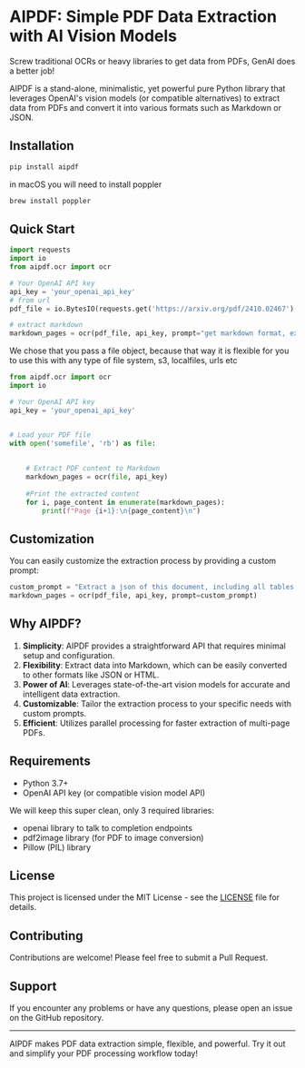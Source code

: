 # AIPDF: Simple PDF Data Extraction with AI Vision Models

Screw traditional OCRs or heavy libraries to get data from PDFs, GenAI does a better job!

AIPDF is a stand-alone, minimalistic, yet powerful pure Python library that leverages OpenAI's vision models (or compatible alternatives) to extract data from PDFs and convert it into various formats such as Markdown or JSON. 

## Installation

```bash
pip install aipdf
```

in macOS you will need to install poppler
```bash
brew install poppler 
```

## Quick Start


```python
import requests
import io
from aipdf.ocr import ocr

# Your OpenAI API key   
api_key = 'your_openai_api_key'
# from url
pdf_file = io.BytesIO(requests.get('https://arxiv.org/pdf/2410.02467').content)

# extract markdown
markdown_pages = ocr(pdf_file, api_key, prompt="get markdown format, extract tables and turn charts into tables")

```

We chose that you pass a file object, because that way it is flexible for you to use this with any type of file system, s3, localfiles, urls etc


```python
from aipdf.ocr import ocr
import io

# Your OpenAI API key   
api_key = 'your_openai_api_key'


# Load your PDF file
with open('somefile', 'rb') as file:
    
    
    # Extract PDF content to Markdown
    markdown_pages = ocr(file, api_key)
    
    #Print the extracted content
    for i, page_content in enumerate(markdown_pages):
        print(f"Page {i+1}:\n{page_content}\n")
```

## Customization

You can easily customize the extraction process by providing a custom prompt:

```python
custom_prompt = "Extract a json of this document, including all tables from and charts."
markdown_pages = ocr(pdf_file, api_key, prompt=custom_prompt)
```

## Why AIPDF?

1. **Simplicity**: AIPDF provides a straightforward API that requires minimal setup and configuration.
2. **Flexibility**: Extract data into Markdown, which can be easily converted to other formats like JSON or HTML.
3. **Power of AI**: Leverages state-of-the-art vision models for accurate and intelligent data extraction.
4. **Customizable**: Tailor the extraction process to your specific needs with custom prompts.
5. **Efficient**: Utilizes parallel processing for faster extraction of multi-page PDFs.

## Requirements

- Python 3.7+
- OpenAI API key (or compatible vision model API)

We will keep this super clean, only 3 required libraries:

- openai library to talk to completion endpoints
- pdf2image library (for PDF to image conversion)
- Pillow (PIL) library

## License

This project is licensed under the MIT License - see the [LICENSE](LICENSE) file for details.

## Contributing

Contributions are welcome! Please feel free to submit a Pull Request.

## Support

If you encounter any problems or have any questions, please open an issue on the GitHub repository.

---

AIPDF makes PDF data extraction simple, flexible, and powerful. Try it out and simplify your PDF processing workflow today!
